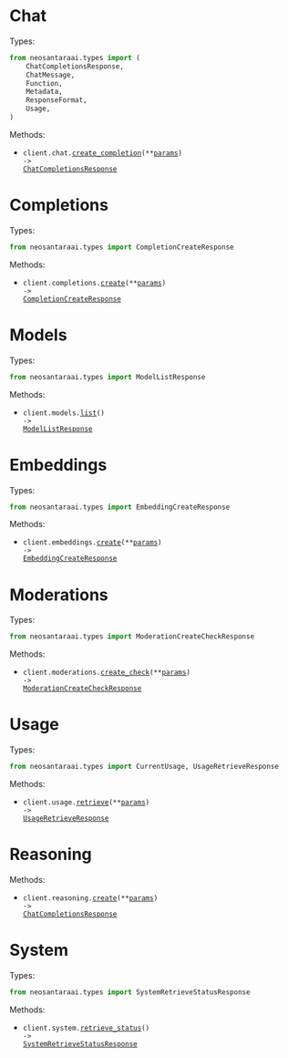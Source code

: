 # Chat

Types:

```python
from neosantaraai.types import (
    ChatCompletionsResponse,
    ChatMessage,
    Function,
    Metadata,
    ResponseFormat,
    Usage,
)
```

Methods:

- <code title="post /chat/completions">client.chat.<a href="./src/neosantaraai/resources/chat.py">create_completion</a>(\*\*<a href="src/neosantaraai/types/chat_create_completion_params.py">params</a>) -> <a href="./src/neosantaraai/types/chat_completions_response.py">ChatCompletionsResponse</a></code>

# Completions

Types:

```python
from neosantaraai.types import CompletionCreateResponse
```

Methods:

- <code title="post /completions">client.completions.<a href="./src/neosantaraai/resources/completions.py">create</a>(\*\*<a href="src/neosantaraai/types/completion_create_params.py">params</a>) -> <a href="./src/neosantaraai/types/completion_create_response.py">CompletionCreateResponse</a></code>

# Models

Types:

```python
from neosantaraai.types import ModelListResponse
```

Methods:

- <code title="get /models">client.models.<a href="./src/neosantaraai/resources/models.py">list</a>() -> <a href="./src/neosantaraai/types/model_list_response.py">ModelListResponse</a></code>

# Embeddings

Types:

```python
from neosantaraai.types import EmbeddingCreateResponse
```

Methods:

- <code title="post /embeddings">client.embeddings.<a href="./src/neosantaraai/resources/embeddings.py">create</a>(\*\*<a href="src/neosantaraai/types/embedding_create_params.py">params</a>) -> <a href="./src/neosantaraai/types/embedding_create_response.py">EmbeddingCreateResponse</a></code>

# Moderations

Types:

```python
from neosantaraai.types import ModerationCreateCheckResponse
```

Methods:

- <code title="post /moderations">client.moderations.<a href="./src/neosantaraai/resources/moderations.py">create_check</a>(\*\*<a href="src/neosantaraai/types/moderation_create_check_params.py">params</a>) -> <a href="./src/neosantaraai/types/moderation_create_check_response.py">ModerationCreateCheckResponse</a></code>

# Usage

Types:

```python
from neosantaraai.types import CurrentUsage, UsageRetrieveResponse
```

Methods:

- <code title="get /usage">client.usage.<a href="./src/neosantaraai/resources/usage.py">retrieve</a>(\*\*<a href="src/neosantaraai/types/usage_retrieve_params.py">params</a>) -> <a href="./src/neosantaraai/types/usage_retrieve_response.py">UsageRetrieveResponse</a></code>

# Reasoning

Methods:

- <code title="post /reasoning">client.reasoning.<a href="./src/neosantaraai/resources/reasoning.py">create</a>(\*\*<a href="src/neosantaraai/types/reasoning_create_params.py">params</a>) -> <a href="./src/neosantaraai/types/chat_completions_response.py">ChatCompletionsResponse</a></code>

# System

Types:

```python
from neosantaraai.types import SystemRetrieveStatusResponse
```

Methods:

- <code title="get /system/status">client.system.<a href="./src/neosantaraai/resources/system.py">retrieve_status</a>() -> <a href="./src/neosantaraai/types/system_retrieve_status_response.py">SystemRetrieveStatusResponse</a></code>

